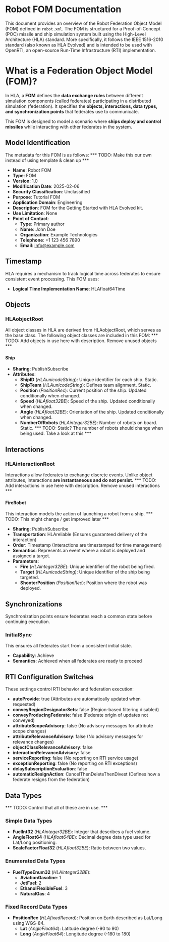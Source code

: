 # Robot FOM Documentation

This document provides an overview of the Robot Federation Object Model (FOM) defined in `robot.xml`. The FOM is structured for a Proof-of-Concept (POC) missile and ship simulation system built using the High-Level Architecture (HLA) standard. More specifically, it follows the IEEE 1516-2010 standard (also known as HLA Evolved) and is intended to be used with OpenRTI, an open-source Run-Time Infrastructure (RTI) implementation.

# What is a Federation Object Model (FOM)?

In HLA, a **FOM** defines the **data exchange rules** between different simulation components (called federates) participating in a distributed simulation (federation). It specifies the **objects, interactions, data types, and synchronization points** that federates use to communicate.

This FOM is designed to model a scenario where **ships deploy and control missiles** while interacting with other federates in the system.

## Model Identification
The metadata for this FOM is as follows:
*** TODO: Make this our own instead of using template & clean up ***

- **Name**: Robot FOM
- **Type**: FOM
- **Version**: 1.0
- **Modification Date**: 2025-02-06
- **Security Classification**: Unclassified
- **Purpose**: Tutorial FOM
- **Application Domain**: Engineering
- **Description**: FOM for the Getting Started with HLA Evolved kit.
- **Use Limitation**: None
- **Point of Contact**:
  - **Type**: Primary author
  - **Name**: John Doe
  - **Organization**: Example Technologies
  - **Telephone**: +1 123 456 7890
  - **Email**: info@example.com

## Timestamp
HLA requires a mechanism to track logical time across federates to ensure consistent event processing. This FOM uses:
- **Logical Time Implementation Name**: HLAfloat64Time

## Objects
### HLAobjectRoot
All object classes in HLA are derived from HLAobjectRoot, which serves as the base class. The following object classes are included in this FOM:
*** TODO: Add objects in use here with description. Remove unused objects ***

#### Ship

- **Sharing**: PublishSubscribe
- **Attributes**:
  - **ShipID** (*HLAunicodeString*): Unique identifier for each ship. Static.
  - **ShipTeam** (*HLAunicodeString*): Defines team alignment. Static.
  - **Position** (*PositionRec*): Current position of the ship. Updated conditionally when changed.
  - **Speed** (*HLAfloat32BE*): Speed of the ship. Updated conditionally when changed.
  - **Angle** (*HLAfloat32BE*): Orientation of the ship. Updated conditionally when changed.
  - **NumberOfRobots** (*HLAinteger32BE*): Number of robots on board. Static. *** TODO: Static? The number of robots should change when being used. Take a look at this ***

## Interactions
### HLAinteractionRoot
Interactions allow federates to exchange discrete events. Unlike object attributes, interactions **are instantaneous and do not persist.**
*** TODO: Add interactions in use here with description. Remove unused interactions ***

#### FireRobot
This interaction models the action of launching a robot from a ship.
*** TODO: This might change / get improved later ***

- **Sharing**: PublishSubscribe
- **Transportation**: HLAreliable (Ensures guaranteed delivery of the interaction)
- **Order**: Timestamp (Interactions are timestamped for time management)
- **Semantics**: Represents an event where a robot is deployed and assigned a target.
- **Parameters**:
  - **Fire** (*HLAinteger32BE*): Unique identifier of the robot being fired.
  - **Target** (*HLAunicodeString*): Unique identifier of the ship being targeted.
  - **ShooterPosition** (*PositionRec*): Position where the robot was deployed.

## Synchronizations
Synchronization points ensure federates reach a common state before continuing execution.
### InitialSync
This ensures all federates start from a consistent initial state.
- **Capability**: Achieve
- **Semantics**: Achieved when all federates are ready to proceed

## RTI Configuration Switches
These settings control RTI behavior and federation execution:

- **autoProvide**: true (Attributes are automatically updated when requested)
- **conveyRegionDesignatorSets**: false (Region-based filtering disabled)
- **conveyProducingFederate**: false (Federate origin of updates not conveyed)
- **attributeScopeAdvisory**: false (No advisory messages for attribute scope changes)
- **attributeRelevanceAdvisory**: false (No advisory messages for relevance changes)
- **objectClassRelevanceAdvisory**: false
- **interactionRelevanceAdvisory**: false
- **serviceReporting**: false (No reporting on RTI service usage)
- **exceptionReporting**: false (No reporting on RTI exceptions)
- **delaySubscriptionEvaluation**: false
- **automaticResignAction**: CancelThenDeleteThenDivest (Defines how a federate resigns from the federation)

## Data Types
*** TODO: Control that all of these are in use. ***
### Simple Data Types

- **FuelInt32** (*HLAinteger32BE*): Integer that describes a fuel volume.
- **AngleFloat64** (*HLAfloat64BE*): Decimal degree data type used for Lat/Long positioning.
- **ScaleFactorFloat32** (*HLAfloat32BE*): Ratio between two values.

### Enumerated Data Types

- **FuelTypeEnum32** (*HLAinteger32BE*):
  - **AviationGasoline**: 1
  - **JetFuel**: 2
  - **EthanolFlexibleFuel**: 3
  - **NaturalGas**: 4

### Fixed Record Data Types

- **PositionRec** (*HLAfixedRecord*): Position on Earth described as Lat/Long using WGS-84.
  - **Lat** (*AngleFloat64*): Latitude degree (-90 to 90)
  - **Long** (*AngleFloat64*): Longitude degree (-180 to 180)